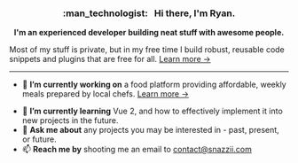 <h3 align="center">:man_technologist: &nbsp; Hi there, I'm Ryan.</h3>
<p align="center"><strong>I'm an experienced developer building neat stuff with awesome people.</strong></p>
<p>Most of my stuff is private, but in my free time I build robust, reusable code snippets and plugins that are free for all.  <a href="https://www.snazzii.com">Learn more &rarr;</a></p>

___

- 🔭 **I’m currently working on** a food platform providing affordable, weekly meals prepared by local chefs.  [Learn more &rarr;](https://www.mealbrowse.com)</p>
- 🌱 **I’m currently learning** Vue 2, and how to effectively implement it into new projects in the future.
- 💬 **Ask me about** any projects you may be interested in - past, present, or future.
- 📫 **Reach me by** shooting me an email to <contact@snazzii.com>
